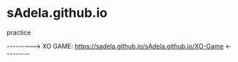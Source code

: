 # sAdela.github.io
practice


--------->   XO GAME: https://sadela.github.io/sAdela.github.io/XO-Game   <---------
